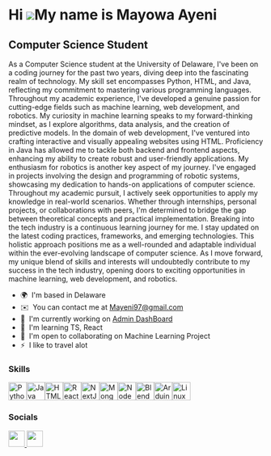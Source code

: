 Hi ![](https://user-images.githubusercontent.com/18350557/176309783-0785949b-9127-417c-8b55-ab5a4333674e.gif)My name is Mayowa Ayeni
====================================================================================================================================

Computer Science Student
------------------------

As a Computer Science student at the University of Delaware, I've been on a coding journey for the past two years, diving deep into the fascinating realm of technology. My skill set encompasses Python, HTML, and Java, reflecting my commitment to mastering various programming languages. Throughout my academic experience, I've developed a genuine passion for cutting-edge fields such as machine learning, web development, and robotics. My curiosity in machine learning speaks to my forward-thinking mindset, as I explore algorithms, data analysis, and the creation of predictive models. In the domain of web development, I've ventured into crafting interactive and visually appealing websites using HTML. Proficiency in Java has allowed me to tackle both backend and frontend aspects, enhancing my ability to create robust and user-friendly applications. My enthusiasm for robotics is another key aspect of my journey. I've engaged in projects involving the design and programming of robotic systems, showcasing my dedication to hands-on applications of computer science. Throughout my academic pursuit, I actively seek opportunities to apply my knowledge in real-world scenarios. Whether through internships, personal projects, or collaborations with peers, I'm determined to bridge the gap between theoretical concepts and practical implementation. Breaking into the tech industry is a continuous learning journey for me. I stay updated on the latest coding practices, frameworks, and emerging technologies. This holistic approach positions me as a well-rounded and adaptable individual within the ever-evolving landscape of computer science. As I move forward, my unique blend of skills and interests will undoubtedly contribute to my success in the tech industry, opening doors to exciting opportunities in machine learning, web development, and robotics.

*   🌍  I'm based in Delaware
*   ✉️  You can contact me at [Mayeni97@gmail.com](mailto:Mayeni97@gmail.com)
*   🚀  I'm currently working on [Admin DashBoard](http://github.com/Mayeni97/Admin_Dashboard)
*   🧠  I'm learning TS, React
*   🤝  I'm open to collaborating on Machine Learning Project
*   ⚡  I like to travel alot
 
  ### Skills 
<p align="left">
<a href="https://www.python.org/" target="_blank" rel="noreferrer"><img src="https://raw.githubusercontent.com/danielcranney/readme-generator/main/public/icons/skills/python-colored.svg" width="36" height="36" alt="Python" /></a><a href="https://www.oracle.com/java/" target="_blank" rel="noreferrer"><img src="https://raw.githubusercontent.com/danielcranney/readme-generator/main/public/icons/skills/java-colored.svg" width="36" height="36" alt="Java" /></a><a href="https://developer.mozilla.org/en-US/docs/Glossary/HTML5" target="_blank" rel="noreferrer"><img src="https://raw.githubusercontent.com/danielcranney/readme-generator/main/public/icons/skills/html5-colored.svg" width="36" height="36" alt="HTML5" /></a><a href="https://reactjs.org/" target="_blank" rel="noreferrer"><img src="https://raw.githubusercontent.com/danielcranney/readme-generator/main/public/icons/skills/react-colored.svg" width="36" height="36" alt="React" /></a><a href="https://nextjs.org/docs" target="_blank" rel="noreferrer"><img src="https://raw.githubusercontent.com/danielcranney/readme-generator/main/public/icons/skills/nextjs-colored-dark.svg" width="36" height="36" alt="NextJs" /></a><a href="https://www.mongodb.com/" target="_blank" rel="noreferrer"><img src="https://raw.githubusercontent.com/danielcranney/readme-generator/main/public/icons/skills/mongodb-colored.svg" width="36" height="36" alt="MongoDB" /></a><a href="https://nodejs.org/en/" target="_blank" rel="noreferrer"><img src="https://raw.githubusercontent.com/danielcranney/readme-generator/main/public/icons/skills/nodejs-colored.svg" width="36" height="36" alt="NodeJS" /></a><a href="https://www.blender.org/" target="_blank" rel="noreferrer"><img src="https://raw.githubusercontent.com/danielcranney/readme-generator/main/public/icons/skills/blender-colored.svg" width="36" height="36" alt="Blender" /></a><a href="https://store.arduino.cc/?gclid=Cj0KCQjw2eilBhCCARIsAG0Pf8uueBifykWcsSS4LPESeGQfxGVKJYnzV7bz471XfknQJy_1VINVWM8aAkLtEALw_wcB" target="_blank" rel="noreferrer"><img src="https://raw.githubusercontent.com/danielcranney/readme-generator/main/public/icons/skills/arduino-colored.svg" width="36" height="36" alt="Arduino" /></a><a href="https://www.linux.org" target="_blank" rel="noreferrer"><img src="https://raw.githubusercontent.com/danielcranney/readme-generator/main/public/icons/skills/linux-colored.svg" width="36" height="36" alt="Linux" /></a>
</p>

### Socials 

<p align="left">
<a href="https://www.github.com/Mayeni97" target="_blank" rel="noreferrer">
<picture>
<source media="(prefers-color-scheme: dark)" srcset="https://raw.githubusercontent.com/danielcranney/readme-generator/main/public/icons/socials/github-dark.svg" />
<source media="(prefers-color-scheme: light)" srcset="https://raw.githubusercontent.com/danielcranney/readme-generator/main/public/icons/socials/github.svg" />
<img src="https://raw.githubusercontent.com/danielcranney/readme-generator/main/public/icons/socials/github.svg" width="32" height="32" />
</picture>
</a>
<a href="https://www.linkedin.com/in/mayonezs" target="_blank" rel="noreferrer">
<picture>
<source media="(prefers-color-scheme: dark)" srcset="https://raw.githubusercontent.com/danielcranney/readme-generator/main/public/icons/socials/linkedin-dark.svg" />
<source media="(prefers-color-scheme: light)" srcset="https://raw.githubusercontent.com/danielcranney/readme-generator/main/public/icons/socials/linkedin.svg" />
<img src="https://raw.githubusercontent.com/danielcranney/readme-generator/main/public/icons/socials/linkedin.svg" width="32" height="32" />
</picture>
</a></p>

